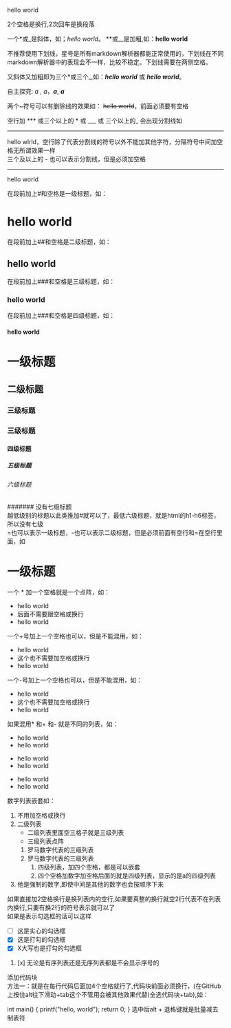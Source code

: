hello world

2个空格是换行,2次回车是换段落

一个*或_是斜体，如；*hello world*。 **或__是加粗,如：**hello world**

不推荐使用下划线，星号是所有markdown解析器都能正常使用的，下划线在不同markdown解析器中的表现会不一样，比较不稳定。下划线需要在两侧空格。

又斜体又加粗即为三个*或三个_,如：***hello world*** 或 ___hello world___。

自主探究: _*a*_ , _*a*_，_**a**_,  __*a*__

两个~符号可以有删除线的效果如： ~~hello world~~，前面必须要有空格

空行加 *** 或三个以上的 * 或 ___ 或 三个以上的_ 会出现分割线如
***
hello wlrld，空行除了代表分割线的符号以外不能加其他字符，分隔符号中间加空格无所谓效果一样  
三个及以上的 - 也可以表示分割线，但是必须加空格
- - - -
hello world

在段前加上#和空格是一级标题，如：  
# hello world  
在段前加上##和空格是二级标题，如： 
## hello world  
在段前加上###和空格是三级标题，如： 
### hello world  
在段前加上###和空格是四级标题，如： 
#### hello world  
# 一级标题  
## 二级标题  
### 三级标题  
### 三级标题  
#### 四级标题  
##### 五级标题  
###### 六级标题 
####### 没有七级标题  
越低级别的标题以此类推加#就可以了，最低六级标题，就是html的h1-h6标签，所以没有七级  
=也可以表示一级标题，-也可以表示二级标题，但是必须前面有空行和=在空行里面，如

一级标题
= 

一个 * 加一个空格就是一个点阵，如：
* hello world
* 后面不需要跟空格或换行
* hello world

一个+号加上一个空格也可以，但是不能混用，如：
+ hello world
+ 这个也不需要加空格或换行
+ hello world

一个-号加上一个空格也可以，但是不能混用，如：
- hello world
- 这个也不需要加空格或换行
- hello world

如果混用* 和+ 和- 就是不同的列表，如：
* hello world
* hello world
+ hello world
+ hello world
- hello world
- hello world

数字列表嵌套如：
1. 不用加空格或换行
2. 二级列表
   * 二级列表里面空三格子就是三级列表
   * 三级列表点阵
   1. 罗马数字代表的三级列表
   2. 罗马数字代表的三级列表
      1. 四级列表，加四个空格，都是可以嵌套
      2. 四个空格加数字加空格后面的就是四级列表，显示的是a的四级列表
4. 他是强制的数字,即使中间是其他的数字也会按顺序下来

如果直接加2空格换行是换列表内的空行,如果要真整的换行就空2行代表不在列表内换行,只要有换2行的符号表示就可以了  
如果是表示勾选框的话可以这样  
* [ ] 这是实心的勾选框
* [x] 这是打勾的勾选框
* [X] X大写也是打勾的勾选框
1. [x] 无论是有序列表还是无序列表都是不会显示序号的

添加代码块   
方法一：就是在每行代码后面加4个空格就行了,代码块前面必须换行，(在GitHub上按住alt往下滑动+tab这个不管用会被其他效果代替)全选代码块+tab),如：

  int main()
  {
    printf("hello, world");
    return 0;
  }
选中后alt + 退格键就是批量减去制表符

